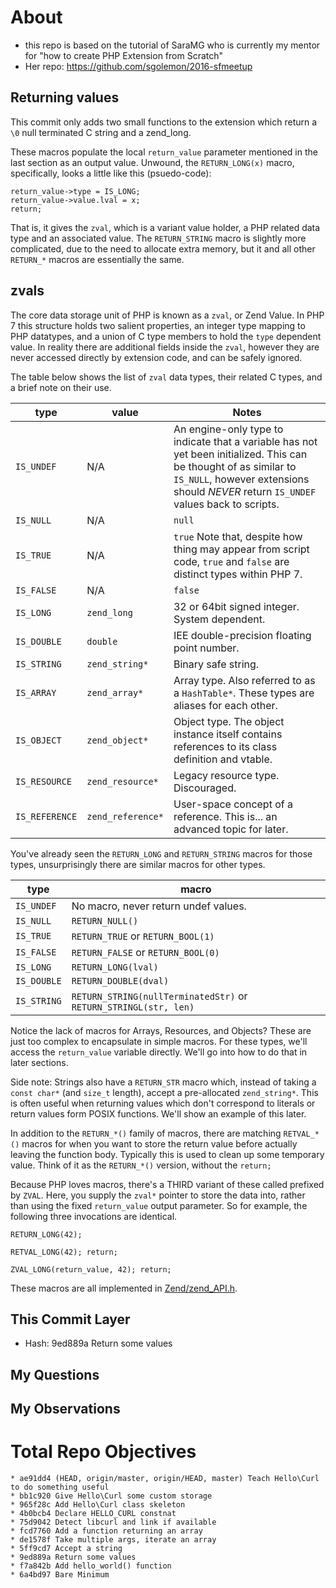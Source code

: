 # About

- this repo is based on the tutorial of SaraMG who is currently my mentor for "how to create PHP Extension from Scratch"
- Her repo: https://github.com/sgolemon/2016-sfmeetup

## Returning values

This commit only adds two small functions to the extension which return a `\0` null terminated C string and a zend\_long.

These macros populate the local `return_value` parameter mentioned in the last section as an output value.  Unwound, the `RETURN_LONG(x)` macro, specifically, looks a little like this (psuedo-code):

```
return_value->type = IS_LONG;
return_value->value.lval = x;
return;
```

That is, it gives the `zval`, which is a variant value holder, a PHP related data type and an associated value.  The `RETURN_STRING` macro is slightly more complicated, due to the need to allocate extra memory, but it and all other `RETURN_*` macros are essentially the same.

## zvals

The core data storage unit of PHP is known as a `zval`, or Zend Value.  In PHP 7 this structure holds two salient properties, an integer type mapping to PHP datatypes, and a union of C type members to hold the `type` dependent value.  In reality there are additional fields inside the `zval`, however they are never accessed directly by extension code, and can be safely ignored.

The table below shows the list of `zval` data types, their related C types, and a brief note on their use.

type | value | Notes
-- | -- | --
 `IS_UNDEF` | N/A | An engine-only type to indicate that a variable has not yet been initialized.  This can be thought of as similar to `IS_NULL`, however extensions should _NEVER_ return `IS_UNDEF` values back to scripts.
 `IS_NULL` | N/A | `null`
 `IS_TRUE` | N/A | `true` Note that, despite how thing may appear from script code, `true` and `false` are distinct types within PHP 7.
 `IS_FALSE` | N/A | `false`
 `IS_LONG` | `zend_long` | 32 or 64bit signed integer. System dependent.
 `IS_DOUBLE` | `double` | IEE double-precision floating point number.
 `IS_STRING` | `zend_string*` | Binary safe string.
 `IS_ARRAY` | `zend_array*` | Array type. Also referred to as a `HashTable*`. These types are aliases for each other.
 `IS_OBJECT` | `zend_object*` | Object type. The object instance itself contains references to its class definition and vtable.
 `IS_RESOURCE` | `zend_resource*` | Legacy resource type. Discouraged.
 `IS_REFERENCE` | `zend_reference*` | User-space concept of a reference. This is... an advanced topic for later.

You've already seen the `RETURN_LONG` and `RETURN_STRING` macros for those types, unsurprisingly there are similar macros for other types.

type | macro
-- | --
`IS_UNDEF` | No macro, never return undef values.
`IS_NULL` | `RETURN_NULL()`
`IS_TRUE` | `RETURN_TRUE` or `RETURN_BOOL(1)`
`IS_FALSE` | `RETURN_FALSE` or `RETURN_BOOL(0)`
`IS_LONG` | `RETURN_LONG(lval)`
`IS_DOUBLE` | `RETURN_DOUBLE(dval)`
`IS_STRING` | `RETURN_STRING(nullTerminatedStr)` or `RETURN_STRINGL(str, len)`

Notice the lack of macros for Arrays, Resources, and Objects?  These are just too complex to encapsulate in simple macros.  For these types, we'll access the `return_value` variable directly. We'll go into how to do that in later sections.

Side note: Strings also have a `RETURN_STR` macro which, instead of taking a `const char*` (and `size_t` length), accept a pre-allocated `zend_string*`.  This is often useful when returning values which don't correspond to literals or return values form POSIX functions.  We'll show an example of this later.

In addition to the `RETURN_*()` family of macros, there are matching `RETVAL_*()` macros for when you want to store the return value before actually leaving the function body.  Typically this is used to clean up some temporary value.  Think of it as the `RETURN_*()` version, without the `return;`

Because PHP loves macros, there's a THIRD variant of these called prefixed by `ZVAL`.  Here, you supply the `zval*` pointer to store the data into, rather than using the fixed `return_value` output parameter.  So for example, the following three invocations are identical.

```
RETURN_LONG(42);

RETVAL_LONG(42); return;

ZVAL_LONG(return_value, 42); return;
```

These macros are all implemented in [Zend/zend\_API.h](https://github.com/php/php-src/blob/master/Zend/zend_API.h).

## This Commit Layer

- Hash: 9ed889a Return some values

## My Questions

## My Observations



# Total Repo Objectives

```
* ae91dd4 (HEAD, origin/master, origin/HEAD, master) Teach Hello\Curl to do something useful
* bb1c920 Give Hello\Curl some custom storage
* 965f28c Add Hello\Curl class skeleton
* 4b0bcb4 Declare HELLO_CURL constnat
* 75d9042 Detect libcurl and link if available
* fcd7760 Add a function returning an array
* de1578f Take multiple args, iterate an array
* 5ff9cd7 Accept a string
* 9ed889a Return some values
* f7a842b Add hello_world() function
* 6a4bd97 Bare Minimum
```
